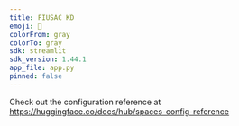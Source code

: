 ```yaml
---
title: FIUSAC KD
emoji: 👀
colorFrom: gray
colorTo: gray
sdk: streamlit
sdk_version: 1.44.1
app_file: app.py
pinned: false
---
```


Check out the configuration reference at https://huggingface.co/docs/hub/spaces-config-reference
